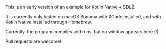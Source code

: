 This is an early version of an example for Kotlin Native + SDL2.

It is currently only tested on macOS Sonoma with XCode installed, and with Kotlin Native installed through Homebrew.

Currently, the program compiles and runs, but no window appears here (!).

Pull requests are welcome!
